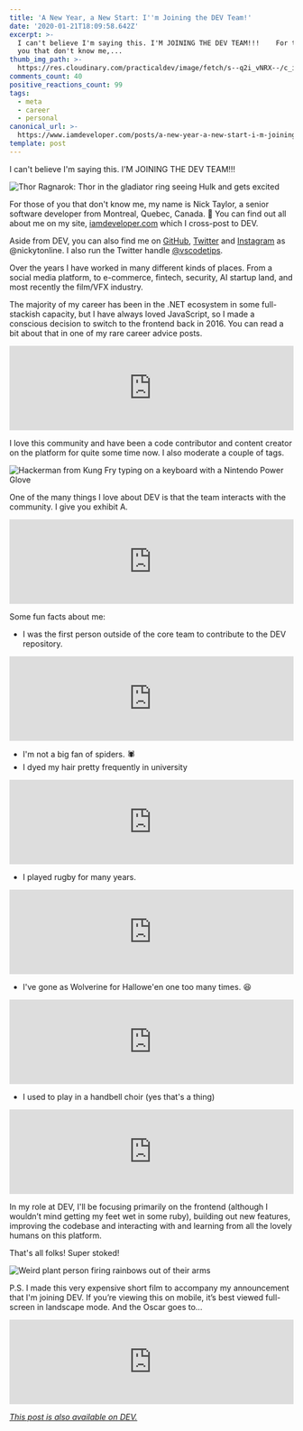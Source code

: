```yaml
---
title: 'A New Year, a New Start: I''m Joining the DEV Team!'
date: '2020-01-21T18:09:58.642Z'
excerpt: >-
  I can't believe I'm saying this. I'M JOINING THE DEV TEAM!!!    For those of
  you that don't know me,...
thumb_img_path: >-
  https://res.cloudinary.com/practicaldev/image/fetch/s--q2i_vNRX--/c_imagga_scale,f_auto,fl_progressive,h_420,q_auto,w_1000/https://thepracticaldev.s3.amazonaws.com/i/6v67gbppb6cqqj3pqrp3.png
comments_count: 40
positive_reactions_count: 99
tags:
  - meta
  - career
  - personal
canonical_url: >-
  https://www.iamdeveloper.com/posts/a-new-year-a-new-start-i-m-joining-the-dev-team-3ap0/
template: post
---
```

I can't believe I'm saying this. I'M JOINING THE DEV TEAM!!!

![Thor Ragnarok: Thor in the gladiator ring seeing Hulk and gets excited](https://media.giphy.com/media/l4FGni1RBAR2OWsGk/giphy.gif)

For those of you that don't know me, my name is Nick Taylor, a senior software developer from Montreal, Quebec, Canada. 👋 You can find out all about me on my site, [iamdeveloper.com](https://iamdeveloper.com) which I cross-post to DEV.

Aside from DEV, you can also find me on [GitHub](https://github.com/nickytonline), [Twitter](https://Twitter.com/nickytonline) and [Instagram](https://instagram.com/nickytonline) as @nickytonline. I also run the Twitter handle [@vscodetips](https://twitter.com/vscodetips).

Over the years I have worked in many different kinds of places. From a social media platform, to e-commerce, fintech, security, AI startup land, and most recently the film/VFX industry.

The majority of my career has been in the .NET ecosystem in some full-stackish capacity, but I have always loved JavaScript, so I made a conscious decision to switch to the frontend back in 2016. You can read a bit about that in one of my rare career advice posts.


<iframe class="liquidTag" src="https://dev.to/embed/link?args=https%3A%2F%2Fdev.to%2Fnickytonline%2Ftake-chances-and-standout-because-who-knows-3kh6" style="border: 0; width: 100%;"></iframe>


I love this community and have been a code contributor and content creator on the platform for quite some time now. I also moderate a couple of tags.

![Hackerman from Kung Fry typing on a keyboard with a Nintendo Power Glove](https://media.giphy.com/media/VHHxxFAeLaYzS/giphy.gif)

One of the many things I love about DEV is that the team interacts with the community. I give you exhibit A.


<iframe class="liquidTag" src="https://dev.to/embed/devcomment?args=493" style="border: 0; width: 100%;"></iframe>


Some fun facts about me:

* I was the first person outside of the core team to contribute to the DEV repository.


<iframe class="liquidTag" src="https://dev.to/embed/link?args=https%3A%2F%2Fdev.to%2Fjess%2Fdev-monthly-report--march-2018-579p" style="border: 0; width: 100%;"></iframe>


* I'm not a big fan of spiders. 🕷
* I dyed my hair pretty frequently in university


<iframe class="liquidTag" src="https://dev.to/embed/instagram?args=B0WJGwsJrCb" style="border: 0; width: 100%;"></iframe>


* I played rugby for many years.


<iframe class="liquidTag" src="https://dev.to/embed/instagram?args=B0Cm4-7pr4T" style="border: 0; width: 100%;"></iframe>


* I've gone as Wolverine for Hallowe'en one too many times. 😆


<iframe class="liquidTag" src="https://dev.to/embed/instagram?args=B3a1szWJdDs" style="border: 0; width: 100%;"></iframe>


* I used to play in a handbell choir (yes that's a thing)


<iframe class="liquidTag" src="https://dev.to/embed/instagram?args=B1K7z-fpEP-" style="border: 0; width: 100%;"></iframe>


In my role at DEV, I'll be focusing primarily on the frontend (although I wouldn’t mind getting my feet wet in some ruby), building out new features, improving the codebase and interacting with and learning from all the lovely humans on this platform.

That's all folks! Super stoked!

![Weird plant person firing rainbows out of their arms](https://media.giphy.com/media/3oz8xRF0v9WMAUVLNK/giphy.gif)

P.S. I made this very expensive short film to accompany my announcement that I'm joining DEV. If you’re viewing this on mobile, it’s best viewed full-screen in landscape mode. And the Oscar goes to...


<iframe class="liquidTag" src="https://dev.to/embed/youtube?args=dpMJBABCIiM" style="border: 0; width: 100%;"></iframe>










*[This post is also available on DEV.](https://dev.to/nickytonline/a-new-year-a-new-start-i-m-joining-the-dev-team-3ap0)*


<script>
const parent = document.getElementsByTagName('head')[0];
const script = document.createElement('script');
script.type = 'text/javascript';
script.src = 'https://cdnjs.cloudflare.com/ajax/libs/iframe-resizer/4.1.1/iframeResizer.min.js';
script.charset = 'utf-8';
script.onload = function() {
    window.iFrameResize({}, '.liquidTag');
};
parent.appendChild(script);
</script>    
